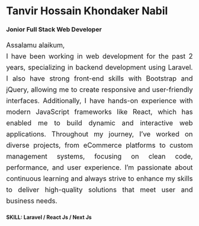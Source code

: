 <h1>Tanvir Hossain Khondaker Nabil</h1> 
<h3>Jonior Full Stack Web Developer</h3>

<p style="font-size: 18px; text-align: justify; font-weight: 400; line-height: 30px;">
        Assalamu alaikum,
        <br>
        I have been working in web development for the past 2 years, specializing in backend development using Laravel. I also have strong front-end skills with Bootstrap and jQuery, allowing me to create responsive and user-friendly interfaces. Additionally, I have hands-on experience with modern JavaScript frameworks like React, which has enabled me to build dynamic and interactive web applications.
        <!-- <br> -->
        Throughout my journey, I’ve worked on diverse projects, from eCommerce platforms to custom management systems, focusing on clean code, performance, and user experience. I’m passionate about continuous learning and always strive to enhance my skills to deliver high-quality solutions that meet user and business needs.
        </p>

<h4>SKILL: Laravel / React Js / Next Js</h4>

